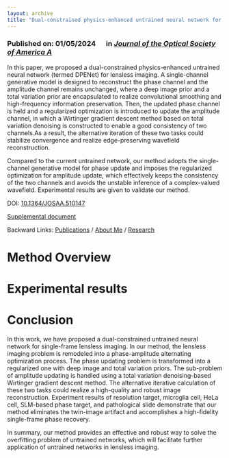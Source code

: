 ```yaml
---
layout: archive
title: "Dual-constrained physics-enhanced untrained neural network for lensless imaging"
---
```


### Published on: 01/05/2024 &emsp; in [*Journal of the Optical Society of America A*](https://opg.optica.org/josaa/home.cfm)

In this paper, we proposed a dual-constrained physics-enhanced untrained neural network (termed DPENet) for lensless imaging. A single-channel generative model is designed to reconstruct the phase channel and the amplitude channel remains unchanged, where a deep image prior and a total variation prior are encapsulated to realize convolutional smoothing and high-frequency information preservation. Then, the updated phase channel is held and a regularized optimization is introduced to update the amplitude channel, in which a Wirtinger gradient descent method based on total variation denoising is constructed to enable a good consistency of two channels.As a result, the alternative iteration
of these two tasks could stabilize convergence and realize edge-preserving wavefield reconstruction. 

Compared to the current untrained network, our method adopts the single-channel generative model for phase update and imposes the regularized optimization for amplitude update, which effectively keeps the consistency of the two channels and avoids the unstable inference of a complex-valued wavefield. Experimental results are given to validate our method.

DOI: [10.1364/JOSAA.510147](https://doi.org/10.1364/JOSAA.510147)

[Supplemental document](../publications/materials/supp_for_DPENet.pdf)

Backward Links: [Publications](../_pages/publications.md) / [About Me](../_pages/about.md) / [Research](../_pages/research.md)

# Method Overview

# Experimental results

# Conclusion

In this work, we have proposed a dual-constrained untrained neural network for single-frame lensless imaging. In our method, the lensless imaging problem is remodeled into a phase-amplitude alternating optimization process. The phase updating problem is transformed into a regularized one with deep image and total variation priors. The sub-problem of amplitude updating is handled using a total variation denoising-based Wirtinger gradient descent method. The alternative iterative calculation of these two tasks could realize a high-quality and robust image reconstruction. Experiment results of resolution target, microglia cell, HeLa cell, SLM-based phase target, and pathological slide demonstrate that our method eliminates the twin-image artifact and accomplishes a high-fidelity single-frame phase recovery. 

In summary, our method provides an effective and robust way to solve the overfitting problem of untrained networks, which will facilitate further application of untrained networks in lensless imaging.


